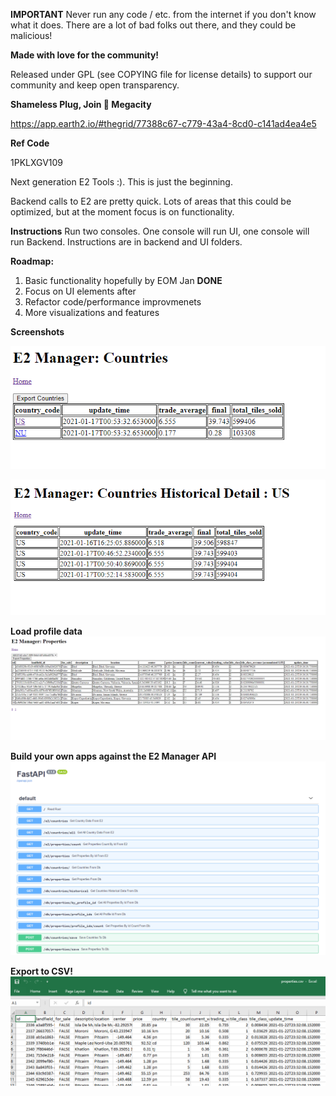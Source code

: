 **IMPORTANT** Never run any code / etc. from the internet if you don't know what it does.  There are a lot of bad folks out there, and they could be malicious!

**Made with love for the community!**

Released under GPL (see COPYING file for license details) to support our community and keep open transparency.

**Shameless Plug, Join 🍑 Megacity**

https://app.earth2.io/#thegrid/77388c67-c779-43a4-8cd0-c141ad4ea4e5

**Ref Code**

1PKLXGV109


Next generation E2 Tools :). This is just the beginning. 

Backend calls to E2 are pretty quick. Lots of areas that this could be optimized, but at the moment focus is on functionality.

**Instructions**
Run two consoles. One console will run UI, one console will run Backend.  Instructions are in backend and UI folders.

**Roadmap:**
1. Basic functionality hopefully by EOM Jan **DONE**
2. Focus on UI elements after
3. Refactor code/performance improvmenets
4. More visualizations and features

**Screenshots**

![Countries](/e2_manager/screenshots/countries.png?raw=true "Country Price Listings")

![Countries Historical](/e2_manager/screenshots/countries_historical.png?raw=true "Track Historical Country Data")

**Load profile data**
![Properties Load](/e2_manager/screenshots/properties.png?raw=true "Load your profile data")

**Build your own apps against the E2 Manager API**
![E2 Manager API](/e2_manager/screenshots/e2_mapi.png?raw=true "E2M Api")

**Export to CSV!**
![CSV Export](/e2_manager/screenshots/export.png?raw=true "Export to CSV")


